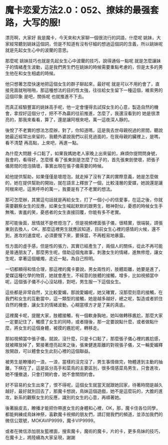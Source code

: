 # 魔卡恋爱方法2.0：052、撩妹的最强套路，大写的服!

漂亮啊，大家好 我是魔卡，今天來和大家聊一個很流行的詞語，什麼呢 姚妹，大家經常聽到姚妹這個詞，但是不知道有沒有仔細的想過這個詞的含義，所以姚妹呢 就是先起女生心中的波蘭的意思。

那麼呢 姚妹技巧也就是先起女生心中波蘭的技巧，說得通俗一點呢 就是怎麼讓妹子的情緒產生波動，這是我們男生們在姚妹的時候需要重點考慮的，但是太多的男生他在和女生相處的時候。

他只想著怎麼快速地把這個女生的群子聊起來，最好呢 就是可以不用約會了，直接見面就啪啪啪，那這種想法的目的性太強，往往給女生留下一種這個，維索男的這個印象 是吧，關係呢 也就推進不下去。

而真正經驗豐富的姚妹高手呢，他一定會懂得去試探女生的心意，製造自然的機會，拿捏好這個分寸，把不不為贏的往前推進，怎麼了，我還沒看到的 她是很漂亮的，那我來看看，算了，還是讓阿根來吧，萬一這夜深人靜的。

後悅了不老實的想法怎麼辦，對了，你知道嗎，這是我去世母親祝過的房間，聽說她最近經常出來留的，我聽外婆說我們以前見過面的，在我母親的臟裡上，是嗎，看不清楚 再高點，上來吧，再進一點。

為什麼大問題 卡口鬆了，如果我媽她老人家晚上出來留的，麻煩你提問問身號，我會的，看得好，怎麼樣 看了張東劍是怎麼了位子的，首先張東劍使壞，把張子儀房間的燈泡搞壞，事實出現在張子儀需要的時候。

給他提供幫助，如果僅僅是壞燈泡，就走掉了沒有了美的實際意義，她是怎麼做的，她在提供幫助的開始，就在語言上釋放了一個，比較淺層的愛媒，她說還是讓阿根來吧，這黑呼呼的萬一，我要是有了不老實的想法。

那可怎麼辦，其實這句話就是再給女生，打了一個小小的信愛事，在這之後，你就需要觀察女生的反應，如果女生喊起默默的跟男生，眼神對似，憂惑的時候女生手無嘴，害羞的笑，憂惑者的女生直接回覆，你能有多不老實。

那可能後面，居情就不是修燈泡了，但是視頻裡面張子儀，很精實，很端裝，請張東劍去換人，OK，那麼這裡男生就應該知道，目前女生心裡的感情的火候，還不到，進攻的速度呢，必須要慢下來，要揍當，不再輕易地暴露。

性方面的虛手感，但是性的張力，其實已經產生了，兩個人的關係，從此不再可能是普通朋友了，那麼男生呢，借助這個鬼故事，刺激女生的情緒，進無修燈，讓女生呢，拿著這個蠟燭，走近一點，為自己照明。

一切都顯得和情合理，那這裡的魔卡要說，男女兩性的，肢體距離，她要是進了，愛媒這種化學的物質，她就會產生，不經意的肢體的接觸，增多，比如視頻當中呢，這個張子儀不小心沒站穩，對吧，男生服一下這個女生。

這些都是非常自然，又比較愛媚，那說愛媚呢，她又確實，沒那麼刻意的接觸，在我們和女生的互動當中，這一類型的接觸，她是越多越好，總之呢，製造或者抓住自然的機會，讓女生的情緒波動，心糊當樣方才是了美的真底。

這裡魔卡呢，提醒大家，肢體接觸，有一個軟身胸地，她叫做轉移尷尬，那麼大家一定要記住了，觸摸了女生的同時，或者隨後，那一定要說點什麼，或者做點什麼，將女生的這個身體，被摸的尷尬呢，轉移走。

那如視頻當中張子儀，就說，沒什麼，只是卡口鬆了，那麼張子儀心裡的尷尬感，就被釋放掉了，緊接著燈亮起來之後，張東健進距離的對視張子儀，又一輪愛媚釋放開啟，可以體會女生此刻心裡的這個聯益。

被男生是瞭播的一浪，一浪，當樣的沒完沒了，男生事情做完，物體達到主動的抽離，下棋在了，這是區分高手和菜鳥的主要區別，很多情感菜鳥男生，只會進攻，她不懂撤退，只會打開約會，她不會關閉約會。

好不容易約女生出來了，恨不得呢，這個女生就當天就跟她回家，待著時間是越久越好，最好就別回去了，那魔卡想說，鳥妹這個遊戲，她不是這麼玩的，大膽的進攻，新系的觀察女生的反應，識別的女生的心意，再順著她。

後著臉皮去，瞭播才能把你帶進女生的身體和心裡，OK，那，魔卡住各位同學，都能夠練成鳥妹神祭，喜歡魔卡視頻的朋友們，請訂閱我們的頻道，並添加我們的微信公眾號，MOKAVIP9999，魔卡VIP9999。

或者在微信添加朋友籃裡面，搜索魔卡，魔術的魔卡，片的卡，更多鳥妹的技巧，在魔卡上，將陸續為大家呈現，謝謝
